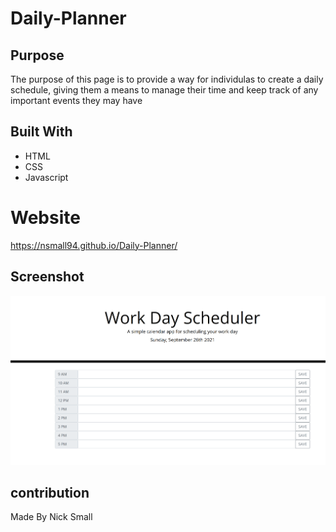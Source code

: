 # Daily-Planner

## Purpose
The purpose of this page is to provide a way for individulas to create a daily schedule, giving them a means to manage their time and keep track of any important events they may have

## Built With
* HTML
* CSS
* Javascript

# Website
https://nsmall94.github.io/Daily-Planner/

## Screenshot
![Daily-Planner screnshot](./assets/images/screenshot.png)

## contribution
Made By Nick Small